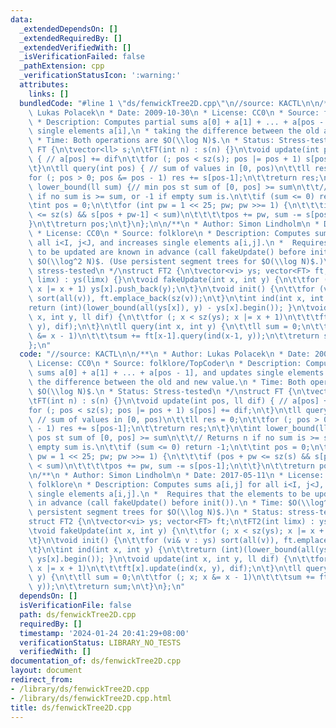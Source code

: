```yaml
---
data:
  _extendedDependsOn: []
  _extendedRequiredBy: []
  _extendedVerifiedWith: []
  _isVerificationFailed: false
  _pathExtension: cpp
  _verificationStatusIcon: ':warning:'
  attributes:
    links: []
  bundledCode: "#line 1 \"ds/fenwickTree2D.cpp\"\n//source: KACTL\n\n/**\n * Author:\
    \ Lukas Polacek\n * Date: 2009-10-30\n * License: CC0\n * Source: folklore/TopCoder\n\
    \ * Description: Computes partial sums a[0] + a[1] + ... + a[pos - 1], and updates\
    \ single elements a[i],\n * taking the difference between the old and new value.\n\
    \ * Time: Both operations are $O(\\log N)$.\n * Status: Stress-tested\n */\nstruct\
    \ FT {\n\tvector<ll> s;\n\tFT(int n) : s(n) {}\n\tvoid update(int pos, ll dif)\
    \ { // a[pos] += dif\n\t\tfor (; pos < sz(s); pos |= pos + 1) s[pos] += dif;\n\
    \t}\n\tll query(int pos) { // sum of values in [0, pos)\n\t\tll res = 0;\n\t\t\
    for (; pos > 0; pos &= pos - 1) res += s[pos-1];\n\t\treturn res;\n\t}\n\tint\
    \ lower_bound(ll sum) {// min pos st sum of [0, pos] >= sum\n\t\t// Returns n\
    \ if no sum is >= sum, or -1 if empty sum is.\n\t\tif (sum <= 0) return -1;\n\t\
    \tint pos = 0;\n\t\tfor (int pw = 1 << 25; pw; pw >>= 1) {\n\t\t\tif (pos + pw\
    \ <= sz(s) && s[pos + pw-1] < sum)\n\t\t\t\tpos += pw, sum -= s[pos-1];\n\t\t\
    }\n\t\treturn pos;\n\t}\n};\n\n/**\n * Author: Simon Lindholm\n * Date: 2017-05-11\n\
    \ * License: CC0\n * Source: folklore\n * Description: Computes sums a[i,j] for\
    \ all i<I, j<J, and increases single elements a[i,j].\n *  Requires that the elements\
    \ to be updated are known in advance (call fakeUpdate() before init()).\n * Time:\
    \ $O(\\log^2 N)$. (Use persistent segment trees for $O(\\log N)$.)\n * Status:\
    \ stress-tested\n */\nstruct FT2 {\n\tvector<vi> ys; vector<FT> ft;\n\tFT2(int\
    \ limx) : ys(limx) {}\n\tvoid fakeUpdate(int x, int y) {\n\t\tfor (; x < sz(ys);\
    \ x |= x + 1) ys[x].push_back(y);\n\t}\n\tvoid init() {\n\t\tfor (vi& v : ys)\
    \ sort(all(v)), ft.emplace_back(sz(v));\n\t}\n\tint ind(int x, int y) {\n\t\t\
    return (int)(lower_bound(all(ys[x]), y) - ys[x].begin()); }\n\tvoid update(int\
    \ x, int y, ll dif) {\n\t\tfor (; x < sz(ys); x |= x + 1)\n\t\t\tft[x].update(ind(x,\
    \ y), dif);\n\t}\n\tll query(int x, int y) {\n\t\tll sum = 0;\n\t\tfor (; x; x\
    \ &= x - 1)\n\t\t\tsum += ft[x-1].query(ind(x-1, y));\n\t\treturn sum;\n\t}\n\
    };\n"
  code: "//source: KACTL\n\n/**\n * Author: Lukas Polacek\n * Date: 2009-10-30\n *\
    \ License: CC0\n * Source: folklore/TopCoder\n * Description: Computes partial\
    \ sums a[0] + a[1] + ... + a[pos - 1], and updates single elements a[i],\n * taking\
    \ the difference between the old and new value.\n * Time: Both operations are\
    \ $O(\\log N)$.\n * Status: Stress-tested\n */\nstruct FT {\n\tvector<ll> s;\n\
    \tFT(int n) : s(n) {}\n\tvoid update(int pos, ll dif) { // a[pos] += dif\n\t\t\
    for (; pos < sz(s); pos |= pos + 1) s[pos] += dif;\n\t}\n\tll query(int pos) {\
    \ // sum of values in [0, pos)\n\t\tll res = 0;\n\t\tfor (; pos > 0; pos &= pos\
    \ - 1) res += s[pos-1];\n\t\treturn res;\n\t}\n\tint lower_bound(ll sum) {// min\
    \ pos st sum of [0, pos] >= sum\n\t\t// Returns n if no sum is >= sum, or -1 if\
    \ empty sum is.\n\t\tif (sum <= 0) return -1;\n\t\tint pos = 0;\n\t\tfor (int\
    \ pw = 1 << 25; pw; pw >>= 1) {\n\t\t\tif (pos + pw <= sz(s) && s[pos + pw-1]\
    \ < sum)\n\t\t\t\tpos += pw, sum -= s[pos-1];\n\t\t}\n\t\treturn pos;\n\t}\n};\n\
    \n/**\n * Author: Simon Lindholm\n * Date: 2017-05-11\n * License: CC0\n * Source:\
    \ folklore\n * Description: Computes sums a[i,j] for all i<I, j<J, and increases\
    \ single elements a[i,j].\n *  Requires that the elements to be updated are known\
    \ in advance (call fakeUpdate() before init()).\n * Time: $O(\\log^2 N)$. (Use\
    \ persistent segment trees for $O(\\log N)$.)\n * Status: stress-tested\n */\n\
    struct FT2 {\n\tvector<vi> ys; vector<FT> ft;\n\tFT2(int limx) : ys(limx) {}\n\
    \tvoid fakeUpdate(int x, int y) {\n\t\tfor (; x < sz(ys); x |= x + 1) ys[x].push_back(y);\n\
    \t}\n\tvoid init() {\n\t\tfor (vi& v : ys) sort(all(v)), ft.emplace_back(sz(v));\n\
    \t}\n\tint ind(int x, int y) {\n\t\treturn (int)(lower_bound(all(ys[x]), y) -\
    \ ys[x].begin()); }\n\tvoid update(int x, int y, ll dif) {\n\t\tfor (; x < sz(ys);\
    \ x |= x + 1)\n\t\t\tft[x].update(ind(x, y), dif);\n\t}\n\tll query(int x, int\
    \ y) {\n\t\tll sum = 0;\n\t\tfor (; x; x &= x - 1)\n\t\t\tsum += ft[x-1].query(ind(x-1,\
    \ y));\n\t\treturn sum;\n\t}\n};\n"
  dependsOn: []
  isVerificationFile: false
  path: ds/fenwickTree2D.cpp
  requiredBy: []
  timestamp: '2024-01-24 20:41:29+08:00'
  verificationStatus: LIBRARY_NO_TESTS
  verifiedWith: []
documentation_of: ds/fenwickTree2D.cpp
layout: document
redirect_from:
- /library/ds/fenwickTree2D.cpp
- /library/ds/fenwickTree2D.cpp.html
title: ds/fenwickTree2D.cpp
---
```

